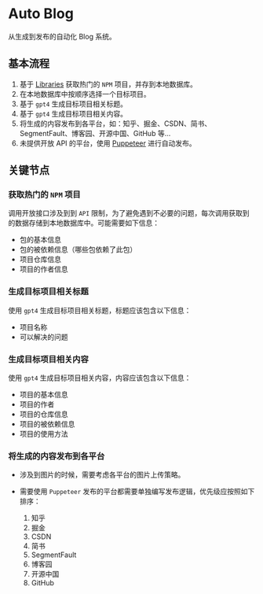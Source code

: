 # Auto Blog

从生成到发布的自动化 Blog 系统。

## 基本流程

1. 基于 [Libraries](https://libraries.io/api) 获取热门的 `NPM` 项目，并存到本地数据库。
1. 在本地数据库中按顺序选择一个目标项目。
1. 基于 `gpt4` 生成目标项目相关标题。
1. 基于 `gpt4` 生成目标项目相关内容。
1. 将生成的内容发布到各平台，如：知乎、掘金、CSDN、简书、SegmentFault、博客园、开源中国、GitHub 等...
1. 未提供开放 API 的平台，使用 [Puppeteer](https://pptr.nodejs.cn/) 进行自动发布。

## 关键节点

### 获取热门的 `NPM` 项目

调用开放接口涉及到到 `API` 限制，为了避免遇到不必要的问题，每次调用获取到的数据存储到本地数据库中。可能需要如下信息：

- 包的基本信息
- 包的被依赖信息（哪些包依赖了此包）
- 项目仓库信息
- 项目的作者信息

### 生成目标项目相关标题

使用 `gpt4` 生成目标项目相关标题，标题应该包含以下信息：

- 项目名称
- 可以解决的问题

### 生成目标项目相关内容

使用 `gpt4` 生成目标项目相关内容，内容应该包含以下信息：

- 项目的基本信息
- 项目的作者
- 项目的仓库信息
- 项目的被依赖信息
- 项目的使用方法

### 将生成的内容发布到各平台

- 涉及到图片的时候，需要考虑各平台的图片上传策略。
- 需要使用 `Puppeteer` 发布的平台都需要单独编写发布逻辑，优先级应按照如下排序：

  1. 知乎
  1. 掘金
  1. CSDN
  1. 简书
  1. SegmentFault
  1. 博客园
  1. 开源中国
  1. GitHub
